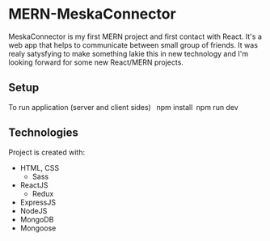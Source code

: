 # MERN-MeskaConnector

MeskaConnector is my first MERN project and first contact with React. It's a web app that helps to communicate between small group of friends. It was realy satysfying to make something lakie this in new technology and I'm looking forward for some new React/MERN projects.

## Setup

To run application (server and client sides)
`
`npm install`
`npm run dev`
`
## Technologies

Project is created with:

- HTML, CSS
  - Sass
- ReactJS
  - Redux
- ExpressJS
- NodeJS
- MongoDB
- Mongoose
